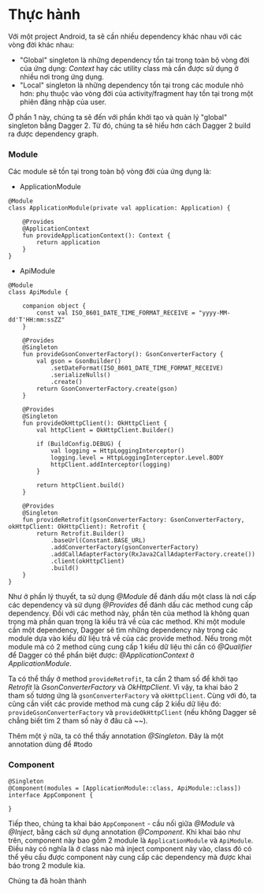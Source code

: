 # Thực hành

Với một project Android, ta sẽ cần nhiều dependency khác nhau với các vòng đời khác nhau:
* "Global" singleton là những dependency tồn tại trong toàn bộ vòng đời của ứng dụng: *Context* hay các utility class mà cần được sử dụng ở nhiều nơi trong ứng dụng.
* "Local" singleton là những dependency tồn tại trong các module nhỏ hơn: phụ thuộc vào vòng đời của activity/fragment hay tồn tại trong một phiên đăng nhập của user.

Ở phần 1 này, chúng ta sẽ đến với phần khởi tạo và quản lý "global" singleton bằng Dagger 2. Từ đó, chúng ta sẽ hiểu hơn cách Dagger 2 build ra được dependency graph.

### Module

Các module sẽ tồn tại trong toàn bộ vòng đời của ứng dụng là:

* ApplicationModule
```
@Module
class ApplicationModule(private val application: Application) {

    @Provides
    @ApplicationContext
    fun provideApplicationContext(): Context {
        return application
    }
}
```

* ApiModule
```
@Module
class ApiModule {

    companion object {
        const val ISO_8601_DATE_TIME_FORMAT_RECEIVE = "yyyy-MM-dd'T'HH:mm:ssZZ"
    }

    @Provides
    @Singleton
    fun provideGsonConverterFactory(): GsonConverterFactory {
        val gson = GsonBuilder()
            .setDateFormat(ISO_8601_DATE_TIME_FORMAT_RECEIVE)
            .serializeNulls()
            .create()
        return GsonConverterFactory.create(gson)
    }

    @Provides
    @Singleton
    fun provideOkHttpClient(): OkHttpClient {
        val httpClient = OkHttpClient.Builder()

        if (BuildConfig.DEBUG) {
            val logging = HttpLoggingInterceptor()
            logging.level = HttpLoggingInterceptor.Level.BODY
            httpClient.addInterceptor(logging)
        }

        return httpClient.build()
    }

    @Provides
    @Singleton
    fun provideRetrofit(gsonConverterFactory: GsonConverterFactory, okHttpClient: OkHttpClient): Retrofit {
        return Retrofit.Builder()
            .baseUrl(Constant.BASE_URL)
            .addConverterFactory(gsonConverterFactory)
            .addCallAdapterFactory(RxJava2CallAdapterFactory.create())
            .client(okHttpClient)
            .build()
    }
}
```

Như ở phần lý thuyết, ta sử dụng *@Module* để đánh dấu một class là nơi cấp các dependency và sử dụng *@Provides* để đánh dấu các method cung cấp dependency. Đối với các method này, phần tên của method là không quan trọng mà phần quan trọng là kiểu trả về của các method. Khi một module cần một dependency, Dagger sẽ tìm những dependency này trong các module dựa vào kiểu dữ liệu trả về của các provide method. Nếu trong một module mà có 2 method cùng cung cấp 1 kiểu dữ liệu thì cần có *@Qualifier* để Dagger có thể phẩn biệt được: *@ApplicationContext* ở *ApplicationModule*.

Ta có thể thấy ở method `provideRetrofit`, ta cần 2 tham số để khởi tạo *Retrofit* là *GsonConverterFactory* và *OkHttpClient*. Vì vậy, ta khai báo 2 tham số tương ứng là `gsonConverterFactory` và `okHttpClient`. Cùng với đó, ta cũng cần viết các provide method mà cung cấp 2 kiểu dữ liệu đó: `provideGsonConverterFactory` và `provideOkHttpClient` (nếu không Dagger sẽ chẳng biết tìm 2 tham số này ở đâu cả ~~).

Thêm một ý nữa, ta có thể thấy annotation *@Singleton*. Đây là một annotation dùng để #todo

### Component

```
@Singleton
@Component(modules = [ApplicationModule::class, ApiModule::class])
interface AppComponent {

}
```

Tiếp theo, chúng ta khai báo `AppComponent` - cầu nối giữa *@Module* và *@Inject*, bằng cách sử dụng annotation *@Component*. Khi khai báo như trên, component này bao gồm 2 module là `ApplicationModule` và `ApiModule`. Điều này có nghĩa là ở class nào mà inject component này vào, class đó có thể yêu cầu được component này cung cấp các dependency mà được khai báo trong 2 module kia.

Chúng ta đã hoàn thành
